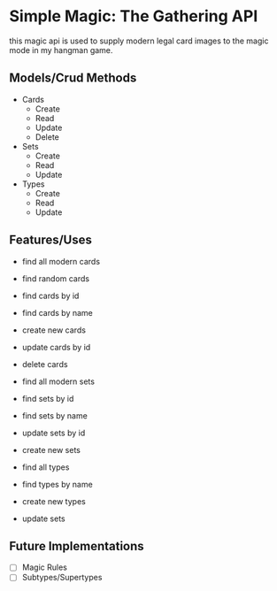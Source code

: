 # Simple Magic: The Gathering API

this magic api is used to supply modern legal card images to the magic mode in my hangman game. 

Models/Crud Methods
---------
- Cards
  - Create
  - Read
  - Update
  - Delete
- Sets
  - Create
  - Read
  - Update
- Types
  - Create
  - Read
  - Update
  
Features/Uses
---------
- find all modern cards
- find random cards
- find cards by id
- find cards by name
- create new cards
- update cards by id
- delete cards

- find all modern sets
- find sets by id
- find sets by name
- update sets by id
- create new sets

- find all types
- find types by name
- create new types
- update sets

Future Implementations
------
- [ ] Magic Rules
- [ ] Subtypes/Supertypes
